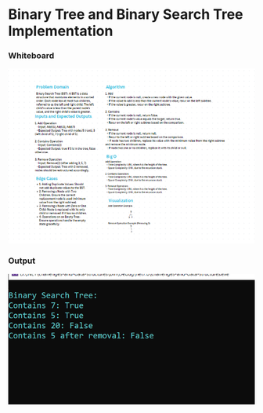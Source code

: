 # Binary Tree and Binary Search Tree Implementation

### Whiteboard
![Binary Tree and Binary Search Tree Implementation](./BainarySearchTreebord.PNG)

### Output 
![Binary Tree and Binary Search Tree Implementation](./bainarysearchtree.PNG)

